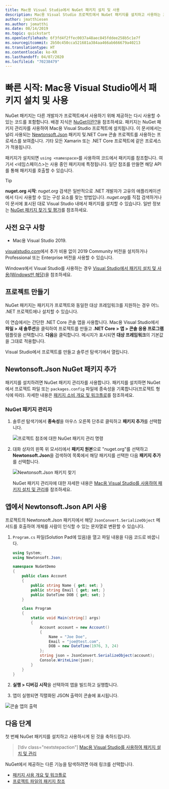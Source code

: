 ```yaml
---
title: Mac용 Visual Studio에서 NuGet 패키지 설치 및 사용
description: Mac용 Visual Studio 프로젝트에서 NuGet 패키지를 설치하고 사용하는 프로세스에 대한 연습 자습서입니다.
author: jmatthiesen
ms.author: jomatthi
ms.date: 08/14/2019
ms.topic: quickstart
ms.openlocfilehash: 6f3fd4f2ffec0037a48aec845fddee258b5c1e7f
ms.sourcegitcommit: 2b50c450cca521681a384aa466ab666679a40213
ms.translationtype: HT
ms.contentlocale: ko-KR
ms.lasthandoff: 04/07/2020
ms.locfileid: "70238479"
---
```

# <a name="quickstart-install-and-use-a-package-in-visual-studio-for-mac"></a>빠른 시작: Mac용 Visual Studio에서 패키지 설치 및 사용

NuGet 패키지는 다른 개발자가 프로젝트에서 사용하기 위해 제공하는 다시 사용할 수 있는 코드를 포함합니다. 배경 지식은 [NuGet이란?](../What-is-NuGet.md)을 참조하세요. 패키지는 NuGet 패키지 관리자를 사용하여 Mac용 Visual Studio 프로젝트에 설치됩니다. 이 문서에서는 널리 사용되는 [Newtonsoft.Json](https://www.nuget.org/packages/Newtonsoft.Json/) 패키지 및.NET Core 콘솔 프로젝트를 사용하는 프로세스를 보여줍니다. 기타 모든 Xamarin 또는 .NET Core 프로젝트에 같은 프로세스가 적용됩니다.

패키지가 설치되면 `using <namespace>`를 사용하여 코드에서 패키지를 참조합니다. 여기서 \<네임스페이스\>는 사용 중인 패키지에 특정됩니다. 일단 참조를 만들면 해당 API를 통해 패키지를 호출할 수 있습니다.

> [!Tip]
> **nuget.org 시작**: *nuget.org* 검색은 일반적으로 .NET 개발자가 고유의 애플리케이션에서 다시 사용할 수 있는 구성 요소를 찾는 방법입니다. *nuget.org*를 직접 검색하거나 이 문서에 표시된 대로 Visual Studio 내에서 패키지를 설치할 수 있습니다. 일반 정보는 [NuGet 패키지 찾기 및 평가](../consume-packages/finding-and-choosing-packages.md)를 참조하세요.

## <a name="prerequisites"></a>사전 요구 사항

- Mac용 Visual Studio 2019.

[visualstudio.com](https://www.visualstudio.com/)에서 추가 비용 없이 2019 Community 버전을 설치하거나 Professional 또는 Enterprise 버전을 사용할 수 있습니다.

Windows에서 Visual Studio를 사용하는 경우 [Visual Studio에서 패키지 설치 및 사용(Windows만 해당)](install-and-use-a-package-in-visual-studio.md)을 참조하세요.

## <a name="create-a-project"></a>프로젝트 만들기

NuGet 패키지는 패키지가 프로젝트와 동일한 대상 프레임워크를 지원하는 경우 어느 .NET 프로젝트에나 설치할 수 있습니다.

이 연습에서는 간단한 .NET Core 콘솔 앱을 사용합니다. Mac용 Visual Studio에서 **파일 > 새 솔루션**을 클릭하여 프로젝트를 만들고 **.NET Core > 앱 > 콘솔 응용 프로그램** 템플릿을 선택합니다. **다음**을 클릭합니다. 메시지가 표시되면 **대상 프레임워크**의 기본값을 그대로 적용합니다.

Visual Studio에서 프로젝트를 만들고 솔루션 탐색기에서 열립니다.

## <a name="add-the-newtonsoftjson-nuget-package"></a>Newtonsoft.Json NuGet 패키지 추가

패키지를 설치하려면 NuGet 패키지 관리자를 사용합니다. 패키지를 설치하면 NuGet에서 프로젝트 파일 또는 `packages.config` 파일에 종속성을 기록합니다(프로젝트 형식에 따라). 자세한 내용은 [패키지 소비 개요 및 워크플로](../consume-packages/Overview-and-Workflow.md)를 참조하세요.

### <a name="nuget-package-manager"></a>NuGet 패키지 관리자

1. 솔루션 탐색기에서 **종속성**을 마우스 오른쪽 단추로 클릭하고 **패키지 추가**를 선택합니다.

    ![프로젝트 참조에 대한 NuGet 패키지 관리 명령](media/QS_Use_Mac-02-ManageNuGetPackages.png)

1. 대화 상자의 왼쪽 위 모서리에서 **패키지 원본**으로 "nuget.org"를 선택하고 **Newtonsoft.Json**을 검색하여 목록에서 해당 패키지를 선택한 다음 **패키지 추가**를 선택합니다.

    ![Newtonsoft.Json 패키지 찾기](media/QS_Use_Mac-03-NewtonsoftJson.png)

    NuGet 패키지 관리자에 대한 자세한 내용은 [Mac용 Visual Studio를 사용하여 패키지 설치 및 관리](../consume-packages/install-use-packages-visual-studio.md)를 참조하세요.

## <a name="use-the-newtonsoftjson-api-in-the-app"></a>앱에서 Newtonsoft.Json API 사용

프로젝트의 Newtonsoft.Json 패키지에서 해당 `JsonConvert.SerializeObject` 메서드를 호출하여 개체를 사람이 인식할 수 있는 문자열로 변환할 수 있습니다.

1. `Program.cs` 파일(Solution Pad에 있음)을 열고 파일 내용을 다음 코드로 바꿉니다.

    ```cs
    using System;
    using Newtonsoft.Json;

    namespace NuGetDemo
    {
        public class Account
        {
            public string Name { get; set; }
            public string Email { get; set; }
            public DateTime DOB { get; set; }
        }
    
        class Program
        {
            static void Main(string[] args)
            {
                Account account = new Account()
                {
                    Name = "Joe Doe",
                    Email = "joe@test.com",
                    DOB = new DateTime(1976, 3, 24)
                };
                string json = JsonConvert.SerializeObject(account);
                Console.WriteLine(json);
            }
        }
    }
    ```

1. **실행 > 디버깅 시작**을 선택하여 앱을 빌드하고 실행합니다.

1. 앱이 실행되면 직렬화된 JSON 출력이 콘솔에 표시됩니다.

  ![콘솔 앱의 출력](media/QS_Use_Mac-06-AppStart.png)

## <a name="next-steps"></a>다음 단계
첫 번째 NuGet 패키지를 설치하고 사용하시게 된 것을 축하드립니다.

> [!div class="nextstepaction"]
> [Mac용 Visual Studio를 사용하여 패키지 설치 및 관리](/visualstudio/mac/nuget-walkthrough?toc=/nuget/toc.json)

NuGet에서 제공하는 다른 기능을 탐색하려면 아래 링크를 선택합니다.

- [패키지 사용 개요 및 워크플로](../consume-packages/overview-and-workflow.md)
- [프로젝트 파일의 패키지 참조](../consume-packages/package-references-in-project-files.md)
